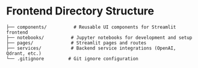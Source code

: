 # Frontend Directory Structure

```src/ # Root source directory
├── components/          # Reusable UI components for Streamlit frontend
├── notebooks/          # Jupyter notebooks for development and setup
├── pages/              # Streamlit pages and routes
├── services/           # Backend service integrations (OpenAI, Qdrant, etc.)
└── .gitignore         # Git ignore configuration
```

